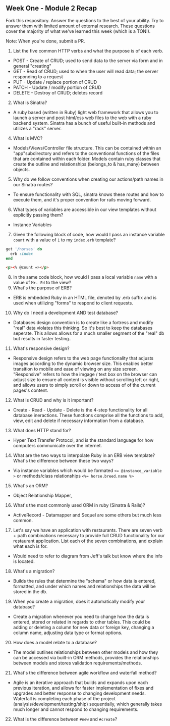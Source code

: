 ## Week One - Module 2 Recap

Fork this respository. Answer the questions to the best of your ability. Try to answer them with limited amount of external research. These questions cover the majority of what we've learned this week (which is a TON!). 

Note: When you're done, submit a PR. 

1. List the five common HTTP verbs and what the purpose is of each verb.
* POST - Create of CRUD; used to send data to the server via form and in general "creating"
* GET - Read of CRUD; used to when the user will read data; the server responding to a request
* PUT - Update / replace portion of CRUD 
* PATCH - Update / modify portion of CRUD
* DELETE - Destroy of CRUD; deletes record
2. What is Sinatra? 
* A ruby based (written in Ruby) light web framework that allows you to launch a server and post html/css web files to the web with a ruby backend system. Sinatra has a bunch of useful built-in methods and utilizes a "rack" server. 
4. What is MVC?
* Models/Views/Controller file structure. This can be contained within an "app"subdirectory and refers to the conventional functions of the files that are contained within each folder. Models contain ruby classes that create the outline and relationships (belongs_to & has_many) between objects.  
5. Why do we follow conventions when creating our actions/path names in our Sinatra routes?
* To ensure functionality with SQL, sinatra knows these routes and how to execute them, and it's proper convention for rails moving forward. 
6. What types of variables are accessible in our view templates without explicitly passing them?
* Instance Variables
7. Given the following block of code, how would I pass an instance variable `count` with a value of `1` to my `index.erb` template?
  
  ```ruby
  get '/horses' do
    erb :index
  end
  ```

```html
<p><% @count =></p>
```
8. In the same code block, how would I pass a local variable `name` with a value of `Mr. Ed` to the view?
9. What's the purpose of ERB?
* ERB is embedded Ruby in an HTML file, denoted by .erb suffix and is used when utilizing "forms" to respond to client requests.
10. Why do I need a development AND test database?
* Databases design convention is to create like a fortress and modify "real" data violates this thinking. So it's best to keep the databases seperate. This allows allows for a much smaller segment of the "real" db but results in faster testing..
11. What's responsive design?
* Responsive design refers to the web page functionality that adjusts images according to the dynamic browser size. This enables better transition to mobile and ease of viewing on any size screen. "Responsive" refers to how the imgage / text box on the browser can adjust size to ensure all content is visible without scrolling left or right, and allows users to simply scroll or down to access of of the current pages's content. 
12. What is CRUD and why is it important?
* Create - Read - Update - Delete is the 4-step functionality for all database ineractions. These functions comprise all the functions to add, view, edit and delete if necessary information from a database.
13. What does HTTP stand for? 
*  Hyper Text Transfer Protocol, and is the standard language for how computers communicate over the internet. 
14. What are the two ways to interpolate Ruby in an ERB view template? What's the difference between these two ways?
* Via instance variables which would be formated ``` <= @instance_variable > ``` or methods/class relationships ```<%= horse.breed.name %> ```
15. What's an ORM?
* Object Relationship Mapper, 
16. What's the most commonly used ORM in ruby (Sinatra & Rails)?
* ActiveRecord - Datamapper and Sequel are some others but much less common.
17. Let's say we have an application with restaurants. There are seven verb + path combinations necessary to provide full CRUD functionality for our restaurant application. List each of the seven combinations, and explain what each is for.
* Would need to refer to diagram from Jeff's talk but know where the info is located.
18. What's a migration? 
* Builds the rules that determine the "schema" or how data is entered, formatted, and under which names and relationships the data will be stored in the db. 
19. When you create a migration, does it automatically modify your database?
* Create a migration whenever you need to change how the data is entered, stored or related in regards to other tables. This could be adding or deleting a column for new data or foreign key, changing a column name, adjusting data type or format options. 
20. How does a model relate to a database?
* The model outlines relationships between other models and how they can be accessed via built-in ORM methods, provides the relationships between models and stores validation requirements/methods. 
21. What's the difference between agile workflow and waterfall method?
* Agile is an iterative approach that builds and expands upon each previous iteration, and allows for faster implementation of fixes and upgrades and better response to changing development needs. Waterfall is completing each phase of the project (analysis/development/testing/ship) sequentially, which generally takes much longer and cannot respond to changing requirements. 
22. What is the difference between `#new` and `#create`?
